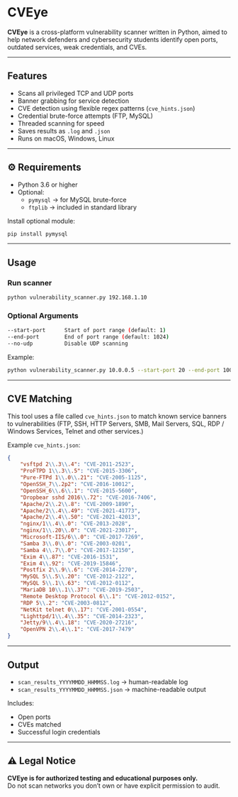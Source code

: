 # CVEye

**CVEye** is a cross-platform vulnerability scanner written in Python, aimed to help network defenders and cybersecurity students identify open ports, outdated services, weak credentials, and CVEs. 

---

## Features

- Scans all privileged TCP and UDP ports
- Banner grabbing for service detection
- CVE detection using flexible regex patterns (`cve_hints.json`)
- Credential brute-force attempts (FTP, MySQL)
- Threaded scanning for speed
- Saves results as `.log` and `.json`
- Runs on macOS, Windows, Linux

---

## ⚙ Requirements

- Python 3.6 or higher  
- Optional:  
  - `pymysql` → for MySQL brute-force  
  - `ftplib` → included in standard library

Install optional module:
```bash
pip install pymysql
```

---

## Usage

### Run scanner
```bash
python vulnerability_scanner.py 192.168.1.10
```

### Optional Arguments
```bash
--start-port      Start of port range (default: 1)
--end-port        End of port range (default: 1024)
--no-udp          Disable UDP scanning
```

Example:
```bash
python vulnerability_scanner.py 10.0.0.5 --start-port 20 --end-port 100 --no-udp
```

---

## CVE Matching

This tool uses a file called `cve_hints.json` to match known service banners to vulnerabilities
(FTP, SSH, HTTP Servers, SMB, Mail Servers, SQL, RDP / Windows Services, Telnet and other services.) 

Example `cve_hints.json`:
```json
{
    "vsftpd 2\\.3\\.4": "CVE-2011-2523",
    "ProFTPD 1\\.3\\.5": "CVE-2015-3306",
    "Pure-FTPd 1\\.0\\.21": "CVE-2005-1125",
    "OpenSSH_7\\.2p2": "CVE-2016-10012",
    "OpenSSH_6\\.6\\.1": "CVE-2015-5600",
    "Dropbear sshd 2016\\.72": "CVE-2016-7406",
    "Apache/2\\.2\\.8": "CVE-2009-1890",
    "Apache/2\\.4\\.49": "CVE-2021-41773",
    "Apache/2\\.4\\.50": "CVE-2021-42013",
    "nginx/1\\.4\\.0": "CVE-2013-2028",
    "nginx/1\\.20\\.0": "CVE-2021-23017",
    "Microsoft-IIS/6\\.0": "CVE-2017-7269",
    "Samba 3\\.0\\.0": "CVE-2003-0201",
    "Samba 4\\.7\\.0": "CVE-2017-12150",
    "Exim 4\\.87": "CVE-2016-1531",
    "Exim 4\\.92": "CVE-2019-15846",
    "Postfix 2\\.9\\.6": "CVE-2014-2270",
    "MySQL 5\\.5\\.20": "CVE-2012-2122",
    "MySQL 5\\.1\\.63": "CVE-2012-0112",
    "MariaDB 10\\.1\\.37": "CVE-2019-2503",
    "Remote Desktop Protocol 6\\.1": "CVE-2012-0152",
    "RDP 5\\.2": "CVE-2003-0812",
    "NetKit telnet 0\\.17": "CVE-2001-0554",
    "Lighttpd/1\\.4\\.35": "CVE-2014-2323",
    "Jetty/9\\.4\\.18": "CVE-2020-27216",
    "OpenVPN 2\\.4\\.1": "CVE-2017-7479"
}
```

---

## Output

- `scan_results_YYYYMMDD_HHMMSS.log` → human-readable log
- `scan_results_YYYYMMDD_HHMMSS.json` → machine-readable output

Includes:
- Open ports
- CVEs matched
- Successful login credentials

---

## ⚠ Legal Notice

**CVEye is for authorized testing and educational purposes only.**  
Do not scan networks you don’t own or have explicit permission to audit.

